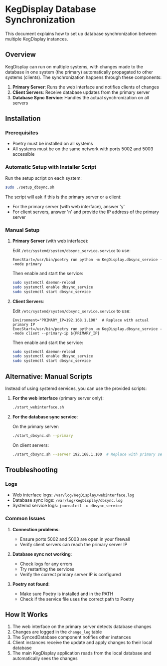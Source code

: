 # KegDisplay Database Synchronization

This document explains how to set up database synchronization between multiple KegDisplay instances.

## Overview

KegDisplay can run on multiple systems, with changes made to the database in one system (the primary) automatically propagated to other systems (clients). The synchronization happens through these components:

1. **Primary Server**: Runs the web interface and notifies clients of changes
2. **Client Servers**: Receive database updates from the primary server
3. **Database Sync Service**: Handles the actual synchronization on all servers

## Installation

### Prerequisites

- Poetry must be installed on all systems
- All systems must be on the same network with ports 5002 and 5003 accessible

### Automatic Setup with Installer Script

Run the setup script on each system:

```bash
sudo ./setup_dbsync.sh
```

The script will ask if this is the primary server or a client:
- For the primary server (with web interface), answer 'y'
- For client servers, answer 'n' and provide the IP address of the primary server

### Manual Setup

1. **Primary Server** (with web interface):

   Edit `/etc/systemd/system/dbsync_service.service` to use:
   ```
   ExecStart=/usr/bin/poetry run python -m KegDisplay.dbsync_service --mode primary
   ```

   Then enable and start the service:
   ```bash
   sudo systemctl daemon-reload
   sudo systemctl enable dbsync_service
   sudo systemctl start dbsync_service
   ```

2. **Client Servers**:

   Edit `/etc/systemd/system/dbsync_service.service` to use:
   ```
   Environment="PRIMARY_IP=192.168.1.100"  # Replace with actual primary IP
   ExecStart=/usr/bin/poetry run python -m KegDisplay.dbsync_service --mode client --primary-ip ${PRIMARY_IP}
   ```

   Then enable and start the service:
   ```bash
   sudo systemctl daemon-reload
   sudo systemctl enable dbsync_service
   sudo systemctl start dbsync_service
   ```

## Alternative: Manual Scripts

Instead of using systemd services, you can use the provided scripts:

1. **For the web interface** (primary server only):
   ```bash
   ./start_webinterface.sh
   ```

2. **For the database sync service**:
   
   On the primary server:
   ```bash
   ./start_dbsync.sh --primary
   ```
   
   On client servers:
   ```bash
   ./start_dbsync.sh --server 192.168.1.100  # Replace with primary server IP
   ```

## Troubleshooting

### Logs

- Web interface logs: `/var/log/KegDisplay/webinterface.log`
- Database sync logs: `/var/log/KegDisplay/dbsync.log`
- Systemd service logs: `journalctl -u dbsync_service`

### Common Issues

1. **Connection problems**:
   - Ensure ports 5002 and 5003 are open in your firewall
   - Verify client servers can reach the primary server IP

2. **Database sync not working**:
   - Check logs for any errors
   - Try restarting the services
   - Verify the correct primary server IP is configured

3. **Poetry not found**:
   - Make sure Poetry is installed and in the PATH
   - Check if the service file uses the correct path to Poetry

## How It Works

1. The web interface on the primary server detects database changes
2. Changes are logged in the `change_log` table
3. The SyncedDatabase component notifies other instances
4. Client instances receive the update and apply changes to their local database
5. The main KegDisplay application reads from the local database and automatically sees the changes 